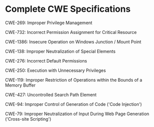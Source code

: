 

# Complete CWE Specifications

CWE-269: Improper Privilege Management

CWE-732: Incorrect Permission Assignment for Critical Resource

CWE-1386: Insecure Operation on Windows Junction / Mount Point

CWE-138: Improper Neutralization of Special Elements

CWE-276: Incorrect Default Permissions

CWE-250: Execution with Unnecessary Privileges

CWE-119: Improper Restriction of Operations within the Bounds of a Memory Buffer

CWE-427: Uncontrolled Search Path Element

CWE-94: Improper Control of Generation of Code ('Code Injection')

CWE-79: Improper Neutralization of Input During Web Page Generation ('Cross-site Scripting')